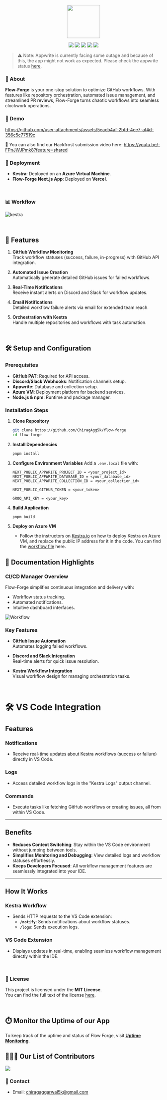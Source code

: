 <p align="center">
    <img src="https://github.com/user-attachments/assets/71d49182-2f0f-4b5b-817c-1e086e3d08bc" width="106" height="106" />
</p>

<p align="center">
  <img src="https://img.shields.io/badge/LICENSE-MIT-brightgreen?style=for-the-badge" />
  <img src="https://img.shields.io/badge/Azure-VM-0078D4?style=for-the-badge&logo=azure" />
  <img src="https://img.shields.io/badge/Next.js-v14.2.6-black?style=for-the-badge&logo=next.js" />
  <img src="https://img.shields.io/badge/Kestra-v0.19.12-9b59b6?style=for-the-badge" />
  <img src="https://img.shields.io/badge/Appwrite-F02E65?style=for-the-badge&logo=appwrite&logoColor=white" />
</p>

> ⚠️ Note: Appwrite is currently facing some outage and because of this, the app might not work as expected. Please check the appwrite status [here](https://status.appwrite.online/).

### :star2: About

**Flow-Forge** is your one-stop solution to optimize GitHub workflows. With features like repository orchestration, automated issue management, and streamlined PR reviews, Flow-Forge turns chaotic workflows into seamless clockwork operations.

### :movie_camera: Demo

https://github.com/user-attachments/assets/5eacb4af-2bfd-4ee7-af4d-356c5c77519c

📼 You can also find our Hackfrost submission video here: https://youtu.be/-FPnJWJPmk8?feature=shared

### 🚀 Deployment

- **Kestra**: Deployed on an **Azure Virtual Machine**.
- **Flow-Forge Next.js App**: Deployed on **Vercel**.

$~$

### 📊 Workflow

![kestra](https://github.com/user-attachments/assets/9bf6d202-8157-470c-bbf6-14f2259bd1dd)

$~$

## 📂 Features

1. **GitHub Workflow Monitoring**  
   Track workflow statuses (success, failure, in-progress) with GitHub API integration.

2. **Automated Issue Creation**  
   Automatically generate detailed GitHub issues for failed workflows.

3. **Real-Time Notifications**  
   Receive instant alerts on Discord and Slack for workflow updates.

4. **Email Notifications**  
   Detailed workflow failure alerts via email for extended team reach.

5. **Orchestration with Kestra**  
   Handle multiple repositories and workflows with task automation.

$~$

## 🛠️ Setup and Configuration

### Prerequisites

- **GitHub PAT**: Required for API access.
- **Discord/Slack Webhooks**: Notification channels setup.
- **Appwrite**: Database and collection setup.
- **Azure VM**: Deployment platform for backend services.
- **Node.js & npm**: Runtime and package manager.

### Installation Steps

1. **Clone Repository**

   ```bash
   git clone https://github.com/ChiragAgg5k/flow-forge
   cd flow-forge
   ```

2. **Install Dependencies**

   ```bash
   pnpm install
   ```

3. **Configure Environment Variables**
   Add a `.env.local` file with:

   ```plaintext
   NEXT_PUBLIC_APPWRITE_PROJECT_ID = <your_project_id>
   NEXT_PUBLIC_APPWRITE_DATABASE_ID = <your_database_id>
   NEXT_PUBLIC_APPWRITE_COLLECTION_ID = <your_collection_id>

   NEXT_PUBLIC_GITHUB_TOKEN = <your_token>

   GROQ_API_KEY = <your_key>
   ```

4. **Build Application**

   ```bash
   pnpm build
   ```

5. **Deploy on Azure VM**
   - Follow the instructors on [Kestra.io](https://kestra.io/) on how to deploy Kestra on Azure VM, and replace the public IP address for it in the code. You can find the [workflow file](./kestra/create-github-issue.yaml) here.
     $~$


## 📑 Documentation Highlights

### CI/CD Manager Overview

Flow-Forge simplifies continuous integration and delivery with:

- Workflow status tracking.
- Automated notifications.
- Intuitive dashboard interfaces.

![Workflow](./public/workflow.png)

### Key Features

- **GitHub Issue Automation**  
  Automates logging failed workflows.

- **Discord and Slack Integration**  
  Real-time alerts for quick issue resolution.

- **Kestra Workflow Integration**  
  Visual workflow design for managing orchestration tasks.

$~$

# 🛠️ VS Code Integration

## Features

### Notifications

- Receive real-time updates about Kestra workflows (success or failure) directly in VS Code.

### Logs

- Access detailed workflow logs in the "Kestra Logs" output channel.

### Commands

- Execute tasks like fetching GitHub workflows or creating issues, all from within VS Code.

---

## Benefits

- **Reduces Context Switching**: Stay within the VS Code environment without jumping between tools.
- **Simplifies Monitoring and Debugging**: View detailed logs and workflow statuses effortlessly.
- **Keeps Developers Focused**: All workflow management features are seamlessly integrated into your IDE.

---

## How It Works

### Kestra Workflow

- Sends HTTP requests to the VS Code extension:
  - **`/notify`**: Sends notifications about workflow statuses.
  - **`/logs`**: Sends execution logs.

### VS Code Extension

- Displays updates in real-time, enabling seamless workflow management directly within the IDE.

$~$

### :page_facing_up: License

This project is licensed under the **MIT License**.  
You can find the full text of the license [here](LICENSE).

$~$

## ⏱️ Monitor the Uptime of our App

To keep track of the uptime and status of Flow Forge, visit **[Uptime Monitoring](https://flowforge.betteruptime.com/)**.

<script src="https://uptime.betterstack.com/widgets/announcement.js" data-id="202405" async="async" type="text/javascript"></script>

## :people_holding_hands: Our List of Contributors

<a href="https://github.com/ChiragAgg5k/flow-forge/graphs/contributors">
  <img src="https://contrib.rocks/image?repo=ChiragAgg5k/flow-forge" />
</a>

### :email: Contact

- Email: chiragaggarwal5k@gmail.com
